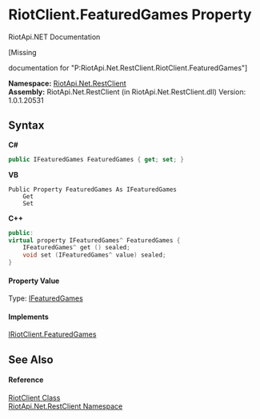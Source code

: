 # RiotClient.FeaturedGames Property 
RiotApi.NET Documentation 

\[Missing <summary> documentation for "P:RiotApi.Net.RestClient.RiotClient.FeaturedGames"\]

**Namespace:**&nbsp;<a href="380906d8-0718-db74-ba58-94a29fd87baa">RiotApi.Net.RestClient</a><br />**Assembly:**&nbsp;RiotApi.Net.RestClient (in RiotApi.Net.RestClient.dll) Version: 1.0.1.20531

## Syntax

**C#**<br />
``` C#
public IFeaturedGames FeaturedGames { get; set; }
```

**VB**<br />
``` VB
Public Property FeaturedGames As IFeaturedGames
	Get
	Set
```

**C++**<br />
``` C++
public:
virtual property IFeaturedGames^ FeaturedGames {
	IFeaturedGames^ get () sealed;
	void set (IFeaturedGames^ value) sealed;
}
```


#### Property Value
Type: <a href="78d4e573-8953-8843-ff54-4d82db783b45">IFeaturedGames</a>

#### Implements
<a href="d62831c9-4573-ed11-b482-8c6aa27508c9">IRiotClient.FeaturedGames</a><br />

## See Also


#### Reference
<a href="25a3050d-4f3b-9e0b-4b34-825a8a29c882">RiotClient Class</a><br /><a href="380906d8-0718-db74-ba58-94a29fd87baa">RiotApi.Net.RestClient Namespace</a><br />